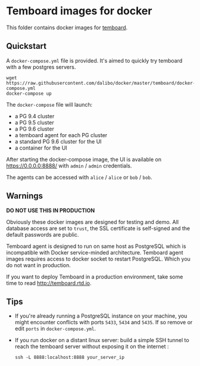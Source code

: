 # Temboard images for docker

This folder contains docker images for [temboard](https://temboard.io/).


## Quickstart

A `docker-compose.yml` file is provided. It's aimed to quickly try temboard with
a few postgres servers.

``` console
wget https://raw.githubusercontent.com/dalibo/docker/master/temboard/docker-compose.yml
docker-compose up
```

The `docker-compose` file will launch:

- a PG 9.4 cluster
- a PG 9.5 cluster
- a PG 9.6 cluster
- a temboard agent for each PG cluster
- a standard PG 9.6 cluster for the UI
- a container for the UI

After starting the docker-compose image, the UI is available on
https://0.0.0.0:8888/ with `admin` / `admin` credentials.

The agents can be accessed with `alice` / `alice` or `bob` / `bob`.


## Warnings

**DO NOT USE THIS IN PRODUCTION**

Obviously these docker images are designed for testing and demo. All database
access are set to ``trust``, the SSL certificate is self-signed and the default
passwords are public.

Temboard agent is designed to run on same host as PostgreSQL which is
incompatible with Docker service-minded architecture. Temboard agent images
requires access to docker socket to restart PostgreSQL. Which you do not want in
production.

If you want to deploy Temboard in a production environment, take some time to
read <http://temboard.rtd.io>.


## Tips

- If you're already running a PostgreSQL instance on your machine, you might
  encounter conflicts with ports `5433`, `5434` and `5435`. If so remove or edit
  `ports` in `docker-compose.yml`.

- If you run docker on a distant linux server: build a simple SSH tunnel to
  reach the temboard server without exposing it on the internet :

   ```
   ssh -L 8888:localhost:8888 your_server_ip
   ```

